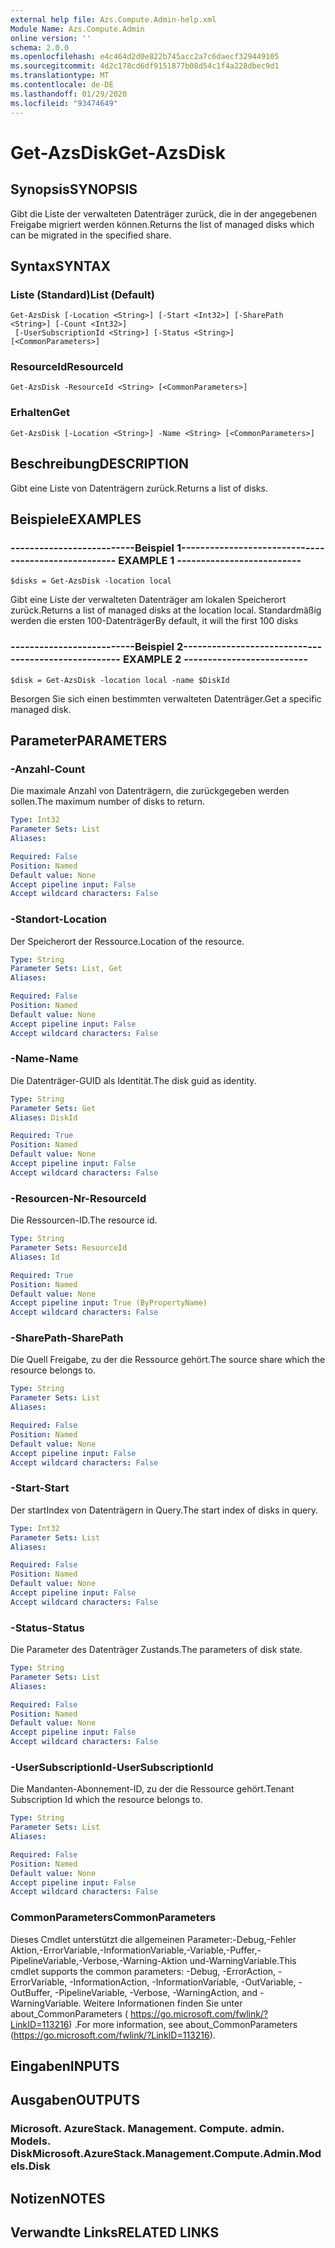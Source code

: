```yaml
---
external help file: Azs.Compute.Admin-help.xml
Module Name: Azs.Compute.Admin
online version: ''
schema: 2.0.0
ms.openlocfilehash: e4c464d2d0e822b745acc2a7c6daecf329449105
ms.sourcegitcommit: 4d2c178cd6df9151877b08d54c1f4a228dbec9d1
ms.translationtype: MT
ms.contentlocale: de-DE
ms.lasthandoff: 01/29/2020
ms.locfileid: "93474649"
---
```

# <span data-ttu-id="12411-101">Get-AzsDisk</span><span class="sxs-lookup"><span data-stu-id="12411-101">Get-AzsDisk</span></span>

## <span data-ttu-id="12411-102">Synopsis</span><span class="sxs-lookup"><span data-stu-id="12411-102">SYNOPSIS</span></span>
<span data-ttu-id="12411-103">Gibt die Liste der verwalteten Datenträger zurück, die in der angegebenen Freigabe migriert werden können.</span><span class="sxs-lookup"><span data-stu-id="12411-103">Returns the list of managed disks which can be migrated in the specified share.</span></span>

## <span data-ttu-id="12411-104">Syntax</span><span class="sxs-lookup"><span data-stu-id="12411-104">SYNTAX</span></span>

### <span data-ttu-id="12411-105">Liste (Standard)</span><span class="sxs-lookup"><span data-stu-id="12411-105">List (Default)</span></span>
```
Get-AzsDisk [-Location <String>] [-Start <Int32>] [-SharePath <String>] [-Count <Int32>]
 [-UserSubscriptionId <String>] [-Status <String>] [<CommonParameters>]
```

### <span data-ttu-id="12411-106">ResourceId</span><span class="sxs-lookup"><span data-stu-id="12411-106">ResourceId</span></span>
```
Get-AzsDisk -ResourceId <String> [<CommonParameters>]
```

### <span data-ttu-id="12411-107">Erhalten</span><span class="sxs-lookup"><span data-stu-id="12411-107">Get</span></span>
```
Get-AzsDisk [-Location <String>] -Name <String> [<CommonParameters>]
```

## <span data-ttu-id="12411-108">Beschreibung</span><span class="sxs-lookup"><span data-stu-id="12411-108">DESCRIPTION</span></span>
<span data-ttu-id="12411-109">Gibt eine Liste von Datenträgern zurück.</span><span class="sxs-lookup"><span data-stu-id="12411-109">Returns a list of disks.</span></span>

## <span data-ttu-id="12411-110">Beispiele</span><span class="sxs-lookup"><span data-stu-id="12411-110">EXAMPLES</span></span>

### <span data-ttu-id="12411-111">--------------------------Beispiel 1--------------------------</span><span class="sxs-lookup"><span data-stu-id="12411-111">-------------------------- EXAMPLE 1 --------------------------</span></span>
```
$disks = Get-AzsDisk -location local
```

<span data-ttu-id="12411-112">Gibt eine Liste der verwalteten Datenträger am lokalen Speicherort zurück.</span><span class="sxs-lookup"><span data-stu-id="12411-112">Returns a list of managed disks at the location local.</span></span>
<span data-ttu-id="12411-113">Standardmäßig werden die ersten 100-Datenträger</span><span class="sxs-lookup"><span data-stu-id="12411-113">By default, it will the first 100 disks</span></span>

### <span data-ttu-id="12411-114">--------------------------Beispiel 2--------------------------</span><span class="sxs-lookup"><span data-stu-id="12411-114">-------------------------- EXAMPLE 2 --------------------------</span></span>
```
$disk = Get-AzsDisk -location local -name $DiskId
```

<span data-ttu-id="12411-115">Besorgen Sie sich einen bestimmten verwalteten Datenträger.</span><span class="sxs-lookup"><span data-stu-id="12411-115">Get a specific managed disk.</span></span>

## <span data-ttu-id="12411-116">Parameter</span><span class="sxs-lookup"><span data-stu-id="12411-116">PARAMETERS</span></span>

### <span data-ttu-id="12411-117">-Anzahl</span><span class="sxs-lookup"><span data-stu-id="12411-117">-Count</span></span>
<span data-ttu-id="12411-118">Die maximale Anzahl von Datenträgern, die zurückgegeben werden sollen.</span><span class="sxs-lookup"><span data-stu-id="12411-118">The maximum number of disks to return.</span></span>

```yaml
Type: Int32
Parameter Sets: List
Aliases: 

Required: False
Position: Named
Default value: None
Accept pipeline input: False
Accept wildcard characters: False
```

### <span data-ttu-id="12411-119">-Standort</span><span class="sxs-lookup"><span data-stu-id="12411-119">-Location</span></span>
<span data-ttu-id="12411-120">Der Speicherort der Ressource.</span><span class="sxs-lookup"><span data-stu-id="12411-120">Location of the resource.</span></span>

```yaml
Type: String
Parameter Sets: List, Get
Aliases: 

Required: False
Position: Named
Default value: None
Accept pipeline input: False
Accept wildcard characters: False
```

### <span data-ttu-id="12411-121">-Name</span><span class="sxs-lookup"><span data-stu-id="12411-121">-Name</span></span>
<span data-ttu-id="12411-122">Die Datenträger-GUID als Identität.</span><span class="sxs-lookup"><span data-stu-id="12411-122">The disk guid as identity.</span></span>

```yaml
Type: String
Parameter Sets: Get
Aliases: DiskId

Required: True
Position: Named
Default value: None
Accept pipeline input: False
Accept wildcard characters: False
```

### <span data-ttu-id="12411-123">-Resourcen-Nr</span><span class="sxs-lookup"><span data-stu-id="12411-123">-ResourceId</span></span>
<span data-ttu-id="12411-124">Die Ressourcen-ID.</span><span class="sxs-lookup"><span data-stu-id="12411-124">The resource id.</span></span>

```yaml
Type: String
Parameter Sets: ResourceId
Aliases: Id

Required: True
Position: Named
Default value: None
Accept pipeline input: True (ByPropertyName)
Accept wildcard characters: False
```

### <span data-ttu-id="12411-125">-SharePath</span><span class="sxs-lookup"><span data-stu-id="12411-125">-SharePath</span></span>
<span data-ttu-id="12411-126">Die Quell Freigabe, zu der die Ressource gehört.</span><span class="sxs-lookup"><span data-stu-id="12411-126">The source share which the resource belongs to.</span></span>

```yaml
Type: String
Parameter Sets: List
Aliases: 

Required: False
Position: Named
Default value: None
Accept pipeline input: False
Accept wildcard characters: False
```

### <span data-ttu-id="12411-127">-Start</span><span class="sxs-lookup"><span data-stu-id="12411-127">-Start</span></span>
<span data-ttu-id="12411-128">Der startIndex von Datenträgern in Query.</span><span class="sxs-lookup"><span data-stu-id="12411-128">The start index of disks in query.</span></span>

```yaml
Type: Int32
Parameter Sets: List
Aliases: 

Required: False
Position: Named
Default value: None
Accept pipeline input: False
Accept wildcard characters: False
```

### <span data-ttu-id="12411-129">-Status</span><span class="sxs-lookup"><span data-stu-id="12411-129">-Status</span></span>
<span data-ttu-id="12411-130">Die Parameter des Datenträger Zustands.</span><span class="sxs-lookup"><span data-stu-id="12411-130">The parameters of disk state.</span></span>

```yaml
Type: String
Parameter Sets: List
Aliases: 

Required: False
Position: Named
Default value: None
Accept pipeline input: False
Accept wildcard characters: False
```

### <span data-ttu-id="12411-131">-UserSubscriptionId</span><span class="sxs-lookup"><span data-stu-id="12411-131">-UserSubscriptionId</span></span>
<span data-ttu-id="12411-132">Die Mandanten-Abonnement-ID, zu der die Ressource gehört.</span><span class="sxs-lookup"><span data-stu-id="12411-132">Tenant Subscription Id which the resource belongs to.</span></span>

```yaml
Type: String
Parameter Sets: List
Aliases: 

Required: False
Position: Named
Default value: None
Accept pipeline input: False
Accept wildcard characters: False
```

### <span data-ttu-id="12411-133">CommonParameters</span><span class="sxs-lookup"><span data-stu-id="12411-133">CommonParameters</span></span>
<span data-ttu-id="12411-134">Dieses Cmdlet unterstützt die allgemeinen Parameter:-Debug,-Fehler Aktion,-ErrorVariable,-InformationVariable,-Variable,-Puffer,-PipelineVariable,-Verbose,-Warning-Aktion und-WarningVariable.</span><span class="sxs-lookup"><span data-stu-id="12411-134">This cmdlet supports the common parameters: -Debug, -ErrorAction, -ErrorVariable, -InformationAction, -InformationVariable, -OutVariable, -OutBuffer, -PipelineVariable, -Verbose, -WarningAction, and -WarningVariable.</span></span> <span data-ttu-id="12411-135">Weitere Informationen finden Sie unter about_CommonParameters ( https://go.microsoft.com/fwlink/?LinkID=113216) .</span><span class="sxs-lookup"><span data-stu-id="12411-135">For more information, see about_CommonParameters (https://go.microsoft.com/fwlink/?LinkID=113216).</span></span>

## <span data-ttu-id="12411-136">Eingaben</span><span class="sxs-lookup"><span data-stu-id="12411-136">INPUTS</span></span>

## <span data-ttu-id="12411-137">Ausgaben</span><span class="sxs-lookup"><span data-stu-id="12411-137">OUTPUTS</span></span>

### <span data-ttu-id="12411-138">Microsoft. AzureStack. Management. Compute. admin. Models. Disk</span><span class="sxs-lookup"><span data-stu-id="12411-138">Microsoft.AzureStack.Management.Compute.Admin.Models.Disk</span></span>

## <span data-ttu-id="12411-139">Notizen</span><span class="sxs-lookup"><span data-stu-id="12411-139">NOTES</span></span>

## <span data-ttu-id="12411-140">Verwandte Links</span><span class="sxs-lookup"><span data-stu-id="12411-140">RELATED LINKS</span></span>

